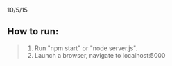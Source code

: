 10/5/15

## How to run: ##
>1) Run "npm start" or "node server.js".
>2) Launch a browser, navigate to localhost:5000
